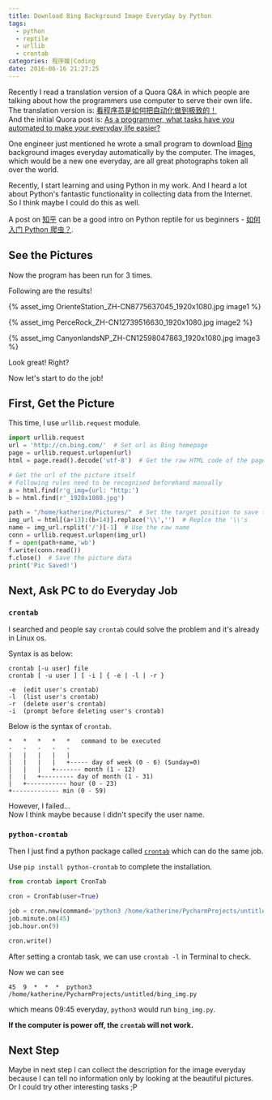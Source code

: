 ```yaml
---
title: Download Bing Background Image Everyday by Python
tags:
  - python
  - reptile
  - urllib
  - crontab
categories: 程序媛|Coding
date: 2016-06-16 21:27:25
---
```


Recently I read a translation version of a Quora Q&A in which people are talking about how the programmers use computer to serve their own life.  
The translation version is: [看程序员是如何把自动化做到极致的！](http://blog.jobbole.com/100744/)  
And the initial Quora post is: [As a programmer, what tasks have you automated to make your everyday life easier?](https://www.quora.com/As-a-programmer-what-tasks-have-you-automated-to-make-your-everyday-life-easier)  

One engineer just mentioned he wrote a small program to download [Bing](http://cn.bing.com/) background images everyday automatically by the computer. The images, which would be a new one everyday, are all great photographs token all over the world.  

<!--more-->

Recently, I start learning and using Python in my work. And I heard a lot about Python's fantastic functionality in collecting data from the Internet.  
So I think maybe I could do this as well.  

A post on [知乎](https://www.zhihu.com/) can be a good intro on Python reptile for us beginners - [如何入门 Python 爬虫？](https://www.zhihu.com/question/20899988). 

## See the Pictures

Now the program has been run for 3 times.  

Following are the results! 

{% asset_img OrienteStation_ZH-CN8775637045_1920x1080.jpg image1 %}

{% asset_img PerceRock_ZH-CN12739516630_1920x1080.jpg image2 %}

{% asset_img CanyonlandsNP_ZH-CN12598047863_1920x1080.jpg image3 %}

Look great! Right?  

Now let's start to do the job!  

## First, Get the Picture

This time, I use `urllib.request` module.  

``` python
import urllib.request
url = 'http://cn.bing.com/'  # Set url as Bing homepage
page = urllib.request.urlopen(url)
html = page.read().decode('utf-8')  # Get the raw HTML code of the page

# Get the url of the picture itself
# Following rules need to be recognised beforehand manually
a = html.find(r'g_img={url: "http:')
b = html.find(r'_1920x1080.jpg')

path = "/home/katherine/Pictures/"  # Set the target position to save the picture
img_url = html[(a+13):(b+14)].replace('\\','')  # Replce the '\\'s
name = img_url.rsplit('/')[-1]  # Use the raw name
conn = urllib.request.urlopen(img_url)
f = open(path+name,'wb')
f.write(conn.read())
f.close()  # Save the picture data
print('Pic Saved!')
```

## Next, Ask PC to do Everyday Job 
### `crontab`

I searched and people say `crontab` could solve the problem and it's already in Linux os.  

Syntax is as below: 

```
crontab [-u user] file
crontab [ -u user ] [ -i ] { -e | -l | -r }

-e	(edit user's crontab)
-l	(list user's crontab)
-r	(delete user's crontab)
-i	(prompt before deleting user's crontab)
```

Below is the syntax of `crontab`. 
```
*   *   *   *   *   command to be executed
-   -   -   -   -
|   |   |   |   |
|   |   |   |   +----- day of week (0 - 6) (Sunday=0)
|   |   |   +------- month (1 - 12)
|   |   +--------- day of month (1 - 31)
|   +----------- hour (0 - 23)
+------------- min (0 - 59)
```

However, I failed...  
Now I think maybe because I didn't specify the user name.  

### `python-crontab`

Then I just find a python package called [`crontab`](https://pypi.python.org/pypi/python-crontab/) which can do the same job.  

Use `pip install python-crontab` to complete the installation. 

``` python
from crontab import CronTab

cron = CronTab(user=True)

job = cron.new(command='python3 /home/katherine/PycharmProjects/untitled/bing_img.py')
job.minute.on(45)
job.hour.on(9)

cron.write()
```

After setting a crontab task, we can use `crontab -l` in Terminal to check.  

Now we can see 
```
45  9  *  *  *  python3 /home/katherine/PycharmProjects/untitled/bing_img.py
```
which means 09:45 everyday, `python3` would run `bing_img.py`.  


**If the computer is power off, the `crontab` will not work.**   

## Next Step

Maybe in next step I can collect the description for the image everyday because I can tell no information only by looking at the beautiful pictures.   
Or I could try other interesting tasks ;P  

